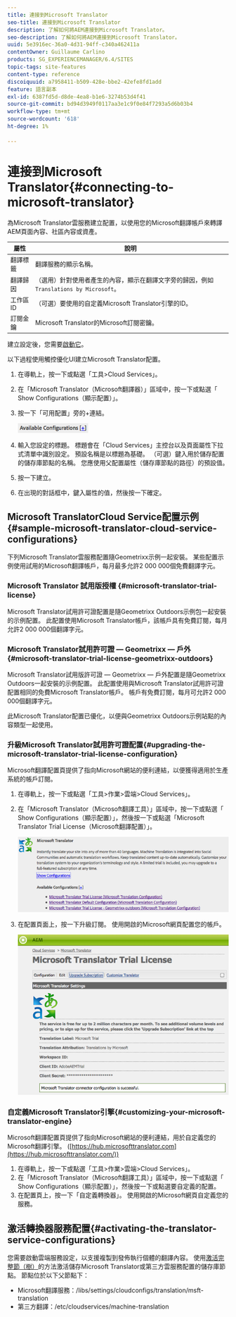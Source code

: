 ```yaml
---
title: 連接到Microsoft Translator
seo-title: 連接到Microsoft Translator
description: 了解如何將AEM連接到Microsoft Translator。
seo-description: 了解如何將AEM連接到Microsoft Translator。
uuid: 5e3916ec-36a0-4d31-94ff-c340a462411a
contentOwner: Guillaume Carlino
products: SG_EXPERIENCEMANAGER/6.4/SITES
topic-tags: site-features
content-type: reference
discoiquuid: a7958411-b509-428e-bbe2-42efe8fd1add
feature: 語言副本
exl-id: 6387fd5d-d8de-4ea8-b1e6-3274b53d4f41
source-git-commit: bd94d3949f0117aa3e1c9f0e84f7293a5d6b03b4
workflow-type: tm+mt
source-wordcount: '618'
ht-degree: 1%

---
```


# 連接到Microsoft Translator{#connecting-to-microsoft-translator}

為Microsoft Translator雲服務建立配置，以使用您的Microsoft翻譯帳戶來轉譯AEM頁面內容、社區內容或資產。

| 屬性 | 說明 |
|---|---|
| 翻譯標籤 | 翻譯服務的顯示名稱。 |
| 翻譯歸因 | （選用）針對使用者產生的內容，顯示在翻譯文字旁的歸因，例如`Translations by Microsoft`。 |
| 工作區ID | （可選）要使用的自定義Microsoft Translator引擎的ID。 |
| 訂閱金鑰 | Microsoft Translator的Microsoft訂閱密鑰。 |

建立設定後，您需要[啟動它](/help/sites-administering/tc-msconf.md#activating-the-translator-service-configurations)。

以下過程使用觸控優化UI建立Microsoft Translator配置。

1. 在導軌上，按一下或點選「工具>Cloud Services」。
1. 在「Microsoft Translator（Microsoft翻譯器）」區域中，按一下或點選「 Show Configurations（顯示配置）」。
1. 按一下「可用配置」旁的+連結。

   ![chlimage_1-382](assets/chlimage_1-382.png)

1. 輸入您設定的標題。 標題會在「Cloud Services」主控台以及頁面屬性下拉式清單中識別設定。 預設名稱是以標題為基礎。 （可選）鍵入用於儲存配置的儲存庫節點的名稱。 您應使用父配置屬性（儲存庫節點的路徑）的預設值。
1. 按一下建立。
1. 在出現的對話框中，鍵入屬性的值，然後按一下確定。

## Microsoft TranslatorCloud Service配置示例{#sample-microsoft-translator-cloud-service-configurations}

下列Microsoft Translator雲服務配置隨Geometrixx示例一起安裝。 某些配置示例使用試用的Microsoft翻譯帳戶，每月最多允許2 000 000個免費翻譯字元。

### Microsoft Translator 試用版授權 {#microsoft-translator-trial-license}

Microsoft Translator試用許可證配置是隨Geometrixx Outdoors示例包一起安裝的示例配置。 此配置使用Microsoft Translator帳戶，該帳戶具有免費訂閱，每月允許2 000 000個翻譯字元。

### Microsoft Translator試用許可證 — Geometrixx — 戶外{#microsoft-translator-trial-license-geometrixx-outdoors}

Microsoft Translator試用版許可證 — Geometrixx — 戶外配置是隨Geometrixx Outdoors一起安裝的示例配置。 此配置使用與Microsoft Translator試用許可證配置相同的免費Microsoft Translator帳戶。 帳戶有免費訂閱，每月可允許2 000 000個翻譯字元。

此Microsoft Translator配置已優化，以便與Geometrixx Outdoors示例站點的內容類型一起使用。

### 升級Microsoft Translator試用許可證配置{#upgrading-the-microsoft-translator-trial-license-configuration}

Microsoft翻譯配置頁提供了指向Microsoft網站的便利連結，以便獲得適用於生產系統的帳戶訂閱。

1. 在導軌上，按一下或點選「工具>作業>雲端>Cloud Services」。
1. 在「Microsoft Translator（Microsoft翻譯工具）」區域中，按一下或點選「 Show Configurations（顯示配置）」，然後按一下或點選「Microsoft Translator Trial License（Microsoft翻譯配置）」。

   ![chlimage_1-383](assets/chlimage_1-383.png)

1. 在配置頁面上，按一下升級訂閱。 使用開啟的Microsoft網頁配置您的帳戶。

   ![chlimage_1-384](assets/chlimage_1-384.png)

### 自定義Microsoft Translator引擎{#customizing-your-microsoft-translator-engine}

Microsoft翻譯配置頁提供了指向Microsoft網站的便利連結，用於自定義您的Microsoft翻譯引擎。 ([https://hub.microsofttranslator.com](https://hub.microsofttranslator.com/))

1. 在導軌上，按一下或點選「工具>作業>雲端>Cloud Services」。
1. 在「Microsoft Translator（Microsoft翻譯工具）」區域中，按一下或點選「 Show Configurations（顯示配置）」，然後按一下或點選要自定義的配置。
1. 在配置頁上，按一下「自定義轉換器」。 使用開啟的Microsoft網頁自定義您的服務。

## 激活轉換器服務配置{#activating-the-translator-service-configurations}

您需要啟動雲端服務設定，以支援複製到發佈執行個體的翻譯內容。 使用[激活完整節（樹）](/help/sites-authoring/publishing-pages.md#publishing-and-unpublishing-a-tree)的方法激活儲存Microsoft Translator或第三方雲服務配置的儲存庫節點。 節點位於以下父節點下：

* Microsoft翻譯服務：/libs/settings/cloudconfigs/translation/msft-translation
* 第三方翻譯：/etc/cloudservices/machine-translation
